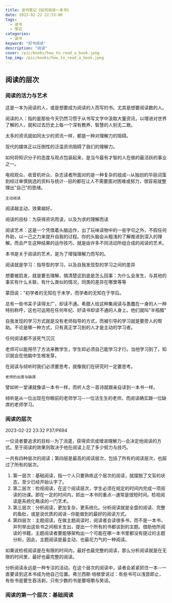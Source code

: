 ```yaml
---
title: 读书笔记《如何阅读一本书》
date: 2023-02-22 22:53:00
tags: 
  - 读书
  - 笔记
categories: 
  - 读书
keyword: "好书阅读"
description: "阅读"
cover: /pic/books/how_to_read_a_book.jpeg
top_img: /pic/books/how_to_read_a_book.jpeg
---
```


## 阅读的层次

### 阅读的活力与艺术

这是一本为阅读的人，或是想要成为阅读的人而写的书。尤其是想要阅读数的人。

阅读的人：指的是那些今天仍然习惯于从书写文字中汲取大量资讯，以增进对世界了解的人，就和过去历史上每一个深有教养、智慧的人别无二致。

太多的资讯就如同太少的资讯一样，都是一种对理解力的阻碍。

现代的媒体正以压倒性的泛滥资讯阻碍了我们的理解力。

如何将知识分子的态度与观点包装起来，是当今最有才智的人在做的最活跃的事业之一。

电视观众、收音机听众、杂志读者所面对的是一种复杂的组成--从独创的华丽词藻到经过审慎挑选的资料与统计--目的都在让人不需要面对困难或努力，很容易就整理出"自己"的思绪。

`主动阅读`

阅读越主动，效果越好。

阅读的目标：为获得资讯而读，以及为求的理解而读

阅读艺术：这是一个凭借着头脑运作，出了玩味读物中的一些字句之外，不假任何外助，以一己之力来提升自我的过程。你的头脑会从粗浅的了解推进到深入的理解。而会产生这种结果的运作技巧，就是由许多不同活动所组合成的阅读的艺术。

本书是关于阅读的艺术，是为了增强理解力而写的。

阅读就是学习：指导型的学习，以及自我发现型的学习之间的差异

想要被启发，就是要去理解，搞清楚这到底是怎么回事：为什么会发生，与其他的事实有什么关联，有什么类似的情况，同类的差异在哪里等等

蒙田说："初学者的无知在于未学，而学者的无知在于学后。

总有一些书呆子读得太广，却读不通。希腊人给这种集阅读与愚蠢在一身的人一种特别称呼，这也可运用在任何年纪、好读书却读不通的人身上。他们就叫"半瓶醋"

自我发现的学习方式就是没有老师指导的方式，而被引导的学习就是要旁人的帮助。不论是哪一种方式，只有真正学习到的人才是主动的学习者。

任何阅读都不该死气沉沉

老师可以能用尽了方法来教学生，学生却必须自己能学习才行。当他学习到了，知识就会在他脑中生根发芽。

在阅读与倾听时我们必须要思考，就像我们在研究时一定要思考。

`老师的出席与缺席`

譬如听一堂课就像读一本书一样，而听人念一首诗就跟亲自读到一本书一样。

倾听是从一位出现在你眼前的老师学习--一位活生生的老师，而阅读确实跟一位缺席的老师学习。

### 阅读的层次

2023-02-22 23:32 P37/P694

一位读者要追求的目标--为了消遣，获得资讯或增进理解力--会决定他阅读的方式。至于阅读的效果则取决于他在阅读上花了多少努力与技巧。

一共有四种层次的阅读；第四层是最高的阅读层次，包括了所有的阅读层次，也超过了所有的层次。

1. 第一层次：基础阅读，指一个人只要熟练这个层次的阅读，就摆脱了文盲的状态，至少已经开始认字了。
2. 第二层次：检视阅读，在这个阅读层次，学生必须在规定的时间内完成一项阅读的功课。即在一定的时间内，抓出一本书的重点--通常是很短时间。检视阅读是系统化略读的一门艺术。
3. 第三层次：分析阅读，更加复杂，更系统化。分析阅读就是全盘的阅读、完整的鱼肚，或是说优质的阅读--你能做到的最好的阅读方式。
4. 第四层次：主题阅读，在做主题阅读时，阅读者会读很多书，而不是一本书，并列举出这些书之间相关支出，提出一个所有的书都谈到的主题。借助他所阅读的书籍，主题阅读者要能够架构出一个可能在哪一本书里都没有提过的主题分析。因此，主题阅读是最主动、也最花力气的一种阅读。


如果说检视阅读是在有限的时间内，最好也最完整的阅读，那么分析阅读就是在无限的时间里，最好也最完整的阅读。

分析阅读永远是一种专注的活动。在这个层次的阅读中，读者会紧紧抓住一本--一直要读到这本书成为他自己位置。弗兰西斯·培根曾说过：有些书可以浅尝即止，有些书是要生吞活剥，只有少数的书是要咀嚼与笑话。

### 阅读的第一个层次：基础阅读


